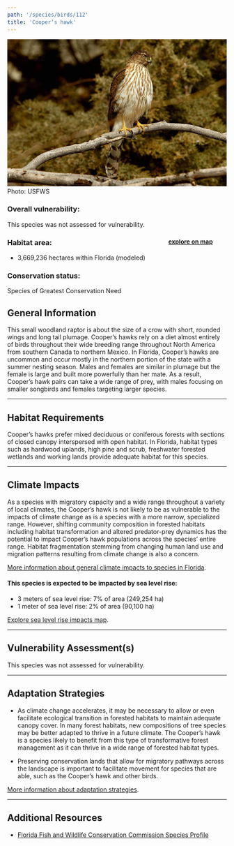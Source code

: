 ```yaml
---
path: '/species/birds/112'
title: 'Cooper’s hawk'
---
```


<content-header icon="raptors" title="Cooper’s hawk" subtitle="Accipiter cooperii">
</content-header>

<div id="TopSection">

<div class="header-photo"><img src="112.jpg" alt="Photo for 112"/>
<figcaption>Photo: USFWS</figcaption></div>

<div>

### Overall vulnerability:

This species was not assessed for vulnerability.

<h3>Habitat area: 
<a href="/species/birds/112/map" style="float:right;font-size:smaller;margin-right: 2rem;">
<fa-icon name="map"></fa-icon>
explore on map
</a>
</h3>

-   3,669,236 hectares within Florida (modeled)


### Conservation status:

Species of Greatest Conservation Need

</div>
</div>

## General Information

This small woodland raptor is about the size of a crow with short, rounded wings and long tail plumage.   Cooper’s hawks rely on a diet almost entirely of birds throughout their wide breeding range throughout North America from southern Canada to northern Mexico.  In Florida, Cooper’s hawks are uncommon and occur mostly in the northern portion of the state with a summer nesting season.  Males and females are similar in plumage but the female is large and built more powerfully than her mate.  As a result, Cooper’s hawk pairs can take a wide range of prey, with males focusing on smaller songbirds and females targeting larger species.

<hr />

## Habitat Requirements

Cooper’s hawks prefer mixed deciduous or coniferous forests with sections of closed canopy interspersed with open habitat. In Florida, habitat types such as hardwood uplands, high pine and scrub, freshwater forested wetlands and working lands provide adequate habitat for this species.

<hr />

## Climate Impacts

As a species with migratory capacity and a wide range throughout a variety of local climates, the Cooper’s hawk is not likely to be as vulnerable to the impacts of climate change as is a species with a more narrow, specialized range.   However, shifting community composition in forested habitats including habitat transformation and altered predator-prey dynamics has the potential to impact Cooper’s hawk populations across the species’ entire range.  Habitat fragmentation stemming from changing human land use and migration patterns resulting from climate change is also a concern.

[More information about general climate impacts to species in Florida](/impacts/species).


#### This species is expected to be impacted by sea level rise:

- 3 meters of sea level rise: 7% of area (249,254 ha)
- 1 meter of sea level rise: 2% of area (90,100 ha)

[Explore sea level rise impacts map](/species/birds/112/map).


<hr />

## Vulnerability Assessment(s)

This species was not assessed for vulnerability.

<hr />

## Adaptation Strategies

- As climate change accelerates, it may be necessary to allow or even facilitate ecological transition in forested habitats to maintain adequate canopy cover.  In many forest habitats, new compositions of tree species may be better adapted to thrive in a future climate. The Cooper’s hawk is a species likely to benefit from this type of transformative forest management as it can thrive in a wide range of forested habitat types.

- Preserving conservation lands that allow for migratory pathways across the landscape is important to facilitate movement for species that are able, such as the Cooper’s hawk and other birds.

[More information about adaptation strategies](/strategies).

<hr />


## Additional Resources

- [Florida Fish and Wildlife Conservation Commission Species Profile](http://legacy.myfwc.com/bba/docs/bba_COHA.pdf)
